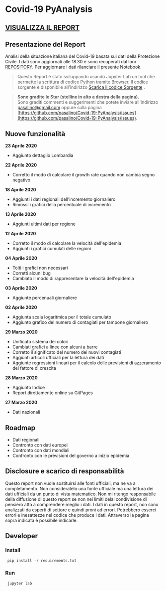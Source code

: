 # Covid-19 PyAnalysis

## [VISUALIZZA IL REPORT](https://pasalino.github.io/Covid-19-PyAnalysis/Covid-19.html)

## Presentazione del Report
Analisi della situazione italiana del Covid-19 basata sui dati della Protezione Civile. I dati sono aggiornati alle 18.30 e sono recuperati dal loro [REPOSITORY](https://github.com/pcm-dpc/COVID-19). Per aggiornare i dati rilanciare il presente Notebook.

> Questo Report è stato sviluppando usando Jupyter Lab un tool che permette la scrittura di codice Python tramite Browser. 
Il codice sorgente è disponibile all'indirizzo [Scarica il codice Sorgente](https://github.com/pasalino/Covid-19-PyAnalysis) .

> **Sono gradite le Star (stelline in alto a destra della pagina).** <br/>
> Sono graditi commenti e suggerimenti che potete inviare all'indirizzo [pasalino@gmail.com](mailto:pasalino@gmail.com) oppure sulla pagina [https://github.com/pasalino/Covid-19-PyAnalysis/issues](https://github.com/pasalino/Covid-19-PyAnalysis/issues).

## Nuove funzionalità

**23 Aprile 2020**
* Aggiunto dettaglio Lombardia

**22 Aprile 2020**
* Corretto il modo di calcolare il growth rate quando non cambia segno negativo

**18 Aprile 2020**
* Aggiunti i dati regionali dell'incremento giornaliero
* Rimossi i grafici della percentuale di incremento

**13 Aprile 2020**
* Aggiunti ultimi dati per regione

**12 Aprile 2020**
* Corretto il modo di calcolare la velocità dell'epidemia
* Aggiunti i grafici cumulati delle regioni

**04 Aprile 2020**
* Tolti i grafici non necessari
* Corretti alcuni bug
* Cambiato il modo di rappresentare la velocità dell'epidemia

**03 Aprile 2020**
* Aggiunte percenuali giornaliere

**02 Aprile 2020**
* Aggiunta scala logaritmica per il totale cumulato
* Aggiunto grafico del numero di contagiati per tampone giornaliero

**29 Marzo 2020**

* Unificato sistema dei colori
* Cambiati grafici a linee con alcuni a barre
* Corretto il significato del numero dei nuovi contagiati
* Aggiunti articoli ufficiali per la lettura dei dati
* Aggiunte regressioni lineari per il calcolo delle previsioni di azzeramento del fattore di crescita

**28 Marzo 2020**

* Aggiunto Indice
* Report direttamente online su GitPages

**27 Marzo 2020** 

* Dati nazionali 


## Roadmap

* Dati regionali
* Contronto con dati europei
* Contronto con dati mondiali
* Confronto con le previsioni del governo a inizio epidemia

## Disclosure e scarico di responsabilità

Questo report non vuole sostituirsi alle fonti ufficiali, ma ne va a completamento. Non consideratelo una fonte ufficiale ma una lettura dei dati ufficiali da un punto di vista matematico.
Non mi ritengo responsabile della diffusione di questo report se non nei limiti delal condivisione di pensiero atta a comprendere meglio i dati. I dati in questo report, non sono analizzati da esperti di settore e quindi proni ad errori.
Potrebbero esserci errori e inesattezze nel codice che produce i dati. Attraverso la pagina sopra indicata è possibile indicarle.


## Developer

### Install

```
 pip install -r requirements.txt
```

### Run

```
 jupyter lab
```


